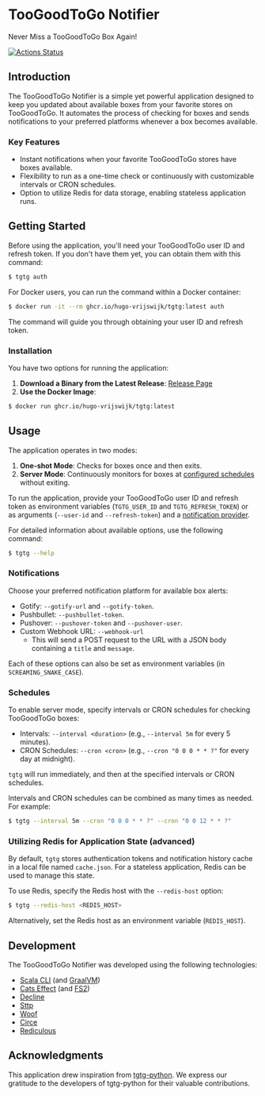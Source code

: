 # TooGoodToGo Notifier

Never Miss a TooGoodToGo Box Again!

[![Actions Status](https://github.com/hugo-vrijswijk/tgtg/workflows/CI/badge.svg)](https://github.com/hugo-vrijswijk/tgtg/actions)

## Introduction

The TooGoodToGo Notifier is a simple yet powerful application designed to keep you updated about available boxes from your favorite stores on TooGoodToGo. It automates the process of checking for boxes and sends notifications to your preferred platforms whenever a box becomes available.

### Key Features

- Instant notifications when your favorite TooGoodToGo stores have boxes available.
- Flexibility to run as a one-time check or continuously with customizable intervals or CRON schedules.
- Option to utilize Redis for data storage, enabling stateless application runs.

## Getting Started

Before using the application, you'll need your TooGoodToGo user ID and refresh token. If you don't have them yet, you can obtain them with this command:

```bash
$ tgtg auth
```

For Docker users, you can run the command within a Docker container:

```bash
$ docker run -it --rm ghcr.io/hugo-vrijswijk/tgtg:latest auth
```

The command will guide you through obtaining your user ID and refresh token.

### Installation

You have two options for running the application:

1. **Download a Binary from the Latest Release**: [Release Page](https://github.com/hugo-vrijswijk/tgtg/releases)
2. **Use the Docker Image**:

```bash
$ docker run ghcr.io/hugo-vrijswijk/tgtg:latest
```

## Usage

The application operates in two modes:

1. **One-shot Mode**: Checks for boxes once and then exits.
2. **Server Mode**: Continuously monitors for boxes at [configured schedules](#schedules) without exiting.

To run the application, provide your TooGoodToGo user ID and refresh token as environment variables (`TGTG_USER_ID` and `TGTG_REFRESH_TOKEN`) or as arguments (`--user-id` and `--refresh-token`) and a [notification provider](#notifications).

For detailed information about available options, use the following command:

```bash
$ tgtg --help
```

### Notifications

Choose your preferred notification platform for available box alerts:

- Gotify: `--gotify-url` and `--gotify-token`.
- Pushbullet: `--pushbullet-token`.
- Pushover: `--pushover-token` and `--pushover-user`.
- Custom Webhook URL: `--webhook-url`
  - This will send a POST request to the URL with a JSON body containing a `title` and `message`.

Each of these options can also be set as environment variables (in `SCREAMING_SNAKE_CASE`).

### Schedules

To enable server mode, specify intervals or CRON schedules for checking TooGoodToGo boxes:

- Intervals: `--interval <duration>` (e.g., `--interval 5m` for every 5 minutes).
- CRON Schedules: `--cron <cron>` (e.g., `--cron "0 0 0 * * ?"` for every day at midnight).

`tgtg` will run immediately, and then at the specified intervals or CRON schedules.

Intervals and CRON schedules can be combined as many times as needed. For example:

```bash
$ tgtg --interval 5m --cron "0 0 0 * * ?" --cron "0 0 12 * * ?"
```

### Utilizing Redis for Application State (advanced)

By default, `tgtg` stores authentication tokens and notification history cache in a local file named `cache.json`. For a stateless application, Redis can be used to manage this state.

To use Redis, specify the Redis host with the `--redis-host` option:

```bash
$ tgtg --redis-host <REDIS_HOST>
```

Alternatively, set the Redis host as an environment variable (`REDIS_HOST`).


## Development

The TooGoodToGo Notifier was developed using the following technologies:

- [Scala CLI](https://scala-cli.virtuslab.org/) (and [GraalVM](https://www.graalvm.org/))
- [Cats Effect](https://typelevel.org/cats-effect/) (and [FS2](https://fs2.io/))
- [Decline](https://ben.kirw.in/decline/)
- [Sttp](https://sttp.softwaremill.com/en/stable/)
- [Woof](https://github.com/LEGO/woof)
- [Circe](https://circe.github.io/circe/)
- [Rediculous](https://davenverse.github.io/rediculous/)

## Acknowledgments

This application drew inspiration from [tgtg-python](https://github.com/ahivert/tgtg-python). We express our gratitude to the developers of tgtg-python for their valuable contributions.
